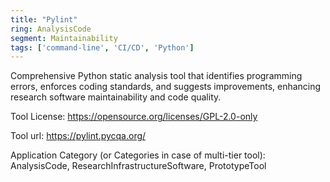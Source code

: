 ```yaml
---
title: "Pylint"
ring: AnalysisCode
segment: Maintainability
tags: ['command-line', 'CI/CD', 'Python']
---
```

Comprehensive Python static analysis tool that identifies programming errors, enforces coding standards, and suggests improvements, enhancing research software maintainability and code quality.

Tool License: https://opensource.org/licenses/GPL-2.0-only

Tool url: https://pylint.pycqa.org/

Application Category (or Categories in case of multi-tier tool): AnalysisCode, ResearchInfrastructureSoftware, PrototypeTool
